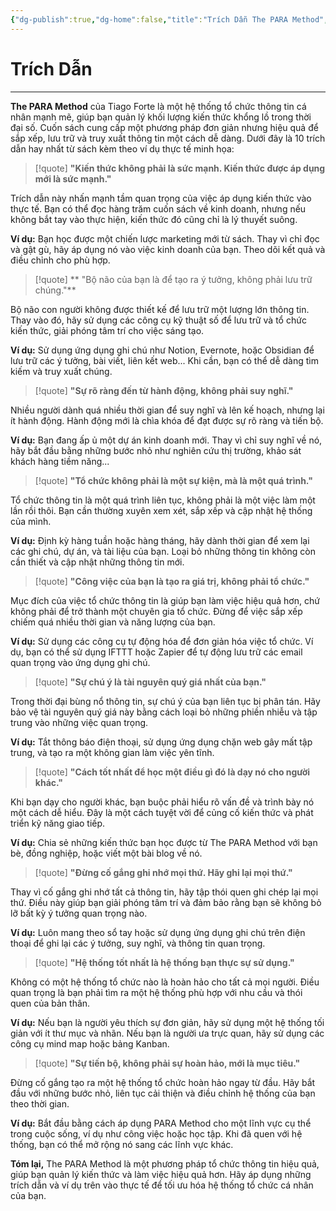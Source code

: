 ```yaml
---
{"dg-publish":true,"dg-home":false,"title":"Trích Dẫn The PARA Method","date":"2025-01-31","tags":["book-quotes","books/the-para-method"],"dg-path":"Books/The PARA Method/Trích Dẫn.md","permalink":"/books/the-para-method/trich-dan/","dgPassFrontmatter":true,"noteIcon":"","updated":"2025-01-31T08:16:36.726+07:00"}
---
```



# Trích Dẫn
---

**The PARA Method** của Tiago Forte là một hệ thống tổ chức thông tin cá nhân mạnh mẽ, giúp bạn quản lý khối lượng kiến thức khổng lồ trong thời đại số. Cuốn sách cung cấp một phương pháp đơn giản nhưng hiệu quả để sắp xếp, lưu trữ và truy xuất thông tin một cách dễ dàng. Dưới đây là 10 trích dẫn hay nhất từ sách kèm theo ví dụ thực tế minh họa:

> [!quote]
> **"Kiến thức không phải là sức mạnh. Kiến thức được áp dụng mới là sức mạnh."**

Trích dẫn này nhấn mạnh tầm quan trọng của việc áp dụng kiến thức vào thực tế. Bạn có thể đọc hàng trăm cuốn sách về kinh doanh, nhưng nếu không bắt tay vào thực hiện, kiến thức đó cũng chỉ là lý thuyết suông.

**Ví dụ:** Bạn học được một chiến lược marketing mới từ sách. Thay vì chỉ đọc và gật gù, hãy áp dụng nó vào việc kinh doanh của bạn. Theo dõi kết quả và điều chỉnh cho phù hợp.

> [!quote]
> ** "Bộ não của bạn là để tạo ra ý tưởng, không phải lưu trữ chúng."**

Bộ não con người không được thiết kế để lưu trữ một lượng lớn thông tin. Thay vào đó, hãy sử dụng các công cụ kỹ thuật số để lưu trữ và tổ chức kiến thức, giải phóng tâm trí cho việc sáng tạo.

**Ví dụ:** Sử dụng ứng dụng ghi chú như Notion, Evernote, hoặc Obsidian để lưu trữ các ý tưởng, bài viết, liên kết web... Khi cần, bạn có thể dễ dàng tìm kiếm và truy xuất chúng.

> [!quote]
> **"Sự rõ ràng đến từ hành động, không phải suy nghĩ."**

Nhiều người dành quá nhiều thời gian để suy nghĩ và lên kế hoạch, nhưng lại ít hành động. Hành động mới là chìa khóa để đạt được sự rõ ràng và tiến bộ.

**Ví dụ:** Bạn đang ấp ủ một dự án kinh doanh mới. Thay vì chỉ suy nghĩ về nó, hãy bắt đầu bằng những bước nhỏ như nghiên cứu thị trường, khảo sát khách hàng tiềm năng...

> [!quote]
> **"Tổ chức không phải là một sự kiện, mà là một quá trình."**

Tổ chức thông tin là một quá trình liên tục, không phải là một việc làm một lần rồi thôi. Bạn cần thường xuyên xem xét, sắp xếp và cập nhật hệ thống của mình.

**Ví dụ:** Định kỳ hàng tuần hoặc hàng tháng, hãy dành thời gian để xem lại các ghi chú, dự án, và tài liệu của bạn. Loại bỏ những thông tin không còn cần thiết và cập nhật những thông tin mới.

> [!quote]
> **"Công việc của bạn là tạo ra giá trị, không phải tổ chức."**

Mục đích của việc tổ chức thông tin là giúp bạn làm việc hiệu quả hơn, chứ không phải để trở thành một chuyên gia tổ chức. Đừng để việc sắp xếp chiếm quá nhiều thời gian và năng lượng của bạn.

**Ví dụ:** Sử dụng các công cụ tự động hóa để đơn giản hóa việc tổ chức. Ví dụ, bạn có thể sử dụng IFTTT hoặc Zapier để tự động lưu trữ các email quan trọng vào ứng dụng ghi chú.

> [!quote]
> **"Sự chú ý là tài nguyên quý giá nhất của bạn."**

Trong thời đại bùng nổ thông tin, sự chú ý của bạn liên tục bị phân tán. Hãy bảo vệ tài nguyên quý giá này bằng cách loại bỏ những phiền nhiễu và tập trung vào những việc quan trọng.

**Ví dụ:** Tắt thông báo điện thoại, sử dụng ứng dụng chặn web gây mất tập trung, và tạo ra một không gian làm việc yên tĩnh.

> [!quote]
> **"Cách tốt nhất để học một điều gì đó là dạy nó cho người khác."**

Khi bạn dạy cho người khác, bạn buộc phải hiểu rõ vấn đề và trình bày nó một cách dễ hiểu. Đây là một cách tuyệt vời để củng cố kiến thức và phát triển kỹ năng giao tiếp.

**Ví dụ:** Chia sẻ những kiến thức bạn học được từ The PARA Method với bạn bè, đồng nghiệp, hoặc viết một bài blog về nó.

> [!quote]
> **"Đừng cố gắng ghi nhớ mọi thứ. Hãy ghi lại mọi thứ."**

Thay vì cố gắng ghi nhớ tất cả thông tin, hãy tập thói quen ghi chép lại mọi thứ. Điều này giúp bạn giải phóng tâm trí và đảm bảo rằng bạn sẽ không bỏ lỡ bất kỳ ý tưởng quan trọng nào.

**Ví dụ:** Luôn mang theo sổ tay hoặc sử dụng ứng dụng ghi chú trên điện thoại để ghi lại các ý tưởng, suy nghĩ, và thông tin quan trọng.

> [!quote]
> **"Hệ thống tốt nhất là hệ thống bạn thực sự sử dụng."**

Không có một hệ thống tổ chức nào là hoàn hảo cho tất cả mọi người. Điều quan trọng là bạn phải tìm ra một hệ thống phù hợp với nhu cầu và thói quen của bản thân.

**Ví dụ:** Nếu bạn là người yêu thích sự đơn giản, hãy sử dụng một hệ thống tối giản với ít thư mục và nhãn. Nếu bạn là người ưa trực quan, hãy sử dụng các công cụ mind map hoặc bảng Kanban.

> [!quote]
> **"Sự tiến bộ, không phải sự hoàn hảo, mới là mục tiêu."**

Đừng cố gắng tạo ra một hệ thống tổ chức hoàn hảo ngay từ đầu. Hãy bắt đầu với những bước nhỏ, liên tục cải thiện và điều chỉnh hệ thống của bạn theo thời gian.

**Ví dụ:** Bắt đầu bằng cách áp dụng PARA Method cho một lĩnh vực cụ thể trong cuộc sống, ví dụ như công việc hoặc học tập. Khi đã quen với hệ thống, bạn có thể mở rộng nó sang các lĩnh vực khác.

**Tóm lại,** The PARA Method là một phương pháp tổ chức thông tin hiệu quả, giúp bạn quản lý kiến thức và làm việc hiệu quả hơn. Hãy áp dụng những trích dẫn và ví dụ trên vào thực tế để tối ưu hóa hệ thống tổ chức cá nhân của bạn.